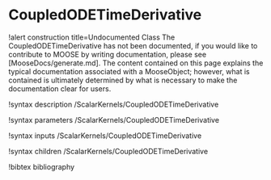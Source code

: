 <!-- MOOSE Documentation Stub: Remove this when content is added. -->

# CoupledODETimeDerivative

!alert construction title=Undocumented Class
The CoupledODETimeDerivative has not been documented, if you would like to contribute to MOOSE by
writing documentation, please see [MooseDocs/generate.md]. The content contained on this page explains
the typical documentation associated with a MooseObject; however, what is contained is ultimately
determined by what is necessary to make the documentation clear for users.

!syntax description /ScalarKernels/CoupledODETimeDerivative

!syntax parameters /ScalarKernels/CoupledODETimeDerivative

!syntax inputs /ScalarKernels/CoupledODETimeDerivative

!syntax children /ScalarKernels/CoupledODETimeDerivative

!bibtex bibliography
